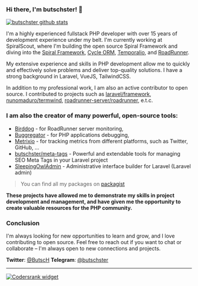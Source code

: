 ### Hi there, I'm butschster! 👋

[![butschster github stats](https://github-readme-stats.vercel.app/api?username=butschster&include_all_commits=true&count_private=true&show_icons=true&line_height=20&title_color=FFFFFF&icon_color=FFFFFF&text_color=FFFFFF&bg_color=0D1117)](https://github.com/anuraghazra/github-readme-stats)

I'm a highly experienced fullstack PHP developer with over 15 years of development experience under my belt. I'm currently working at SpiralScout, where I'm building the open source Spiral Framework and diving into the [Spiral Framework](https://github.com/spiral), [Cycle ORM](https://github.com/cycle), [Temporalio](https://temporal.io/), and [RoadRunner](https://github.com/roadrunner-server).

My extensive experience and skills in PHP development allow me to quickly and effectively solve problems and deliver top-quality solutions. I have a strong background in Laravel, VueJS, TailwindCSS. 

In addition to my professional work, I am also an active contributor to open source. I contributed to projects such as [laravel/framework](https://github.com/laravel/framework), [nunomaduro/termwind](https://github.com/nunomaduro/termwind), [roadrunner-server/roadrunner](https://github.com/roadrunner-server/roadrunner), e.t.c.

### I am also the creator of many powerful, open-source tools:
 - [Birddog](https://github.com/roadrunner-server/birddog) - for RoadRunner server monitoring, 
 - [Buggregator](https://github.com/buggregator/spiral-app) - for PHP applications debugging, 
 - [Metrixio](https://github.com/metrixio/dashboard) - for tracking metrics from different platforms, such as Twitter, GitHub, ...
 - [butschster/meta-tags](https://github.com/butschster/LaravelMetaTags) - Powerful and extendable tools for managing SEO Meta Tags in your Laravel project
 - [SleepingOwlAdmin](https://github.com/LaravelRUS/SleepingOwlAdmin) - Administrative interface builder for Laravel (Laravel admin)
 
> You can find all my packages on [packagist](https://packagist.org/users/butschster/packages/)

**These projects have allowed me to demonstrate my skills in project development and management, and have given me the opportunity to create valuable resources for the PHP community.**

### Conclusion
I'm always looking for new opportunities to learn and grow, and I love contributing to open source. Feel free to reach out if you want to chat or collaborate – I'm always open to new connections and projects.

**Twitter**: [@ButscH](https://twitter.com/ButscH)
**Telegram**: [@butschster](https://t.me/butschster)

---

[![Codersrank widget](https://cr-ss-service.azurewebsites.net/api/ScreenShot?widget=summary&username=butschster&layout=horizontal&width=240&badges=3&branding=false&style=--header-bg-color:%23111;--border-radius:10px;--name-font-size:0.8em;--rank-font-size:0.5em;--bg-color:%23222;--badge-bg-color:%23111;--badge-text-color:%23aaa)](https://profile.codersrank.io/user/butschster/)
